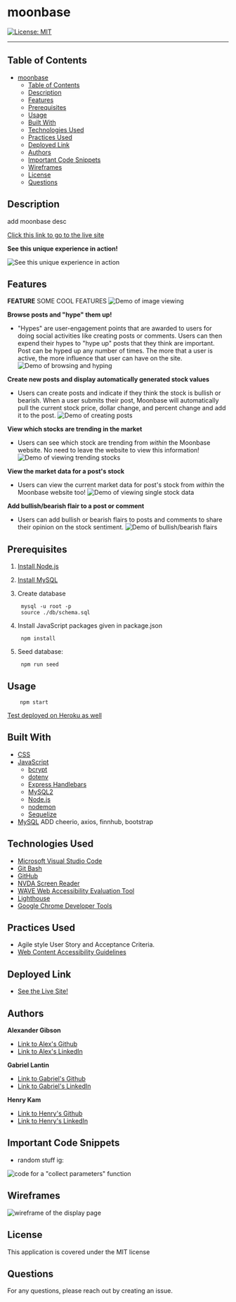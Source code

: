 # moonbase
[![License: MIT](https://img.shields.io/badge/License-MIT-yellow.svg)](https://opensource.org/licenses/MIT)

---

## Table of Contents

- [moonbase](#moonbase)
  - [Table of Contents](#table-of-contents)
  - [Description](#description)
  - [Features](#features)
  - [Prerequisites](#prerequisites)
  - [Usage](#usage)
  - [Built With](#built-with)
  - [Technologies Used](#technologies-used)
  - [Practices Used](#practices-used)
  - [Deployed Link](#deployed-link)
  - [Authors](#authors)
  - [Important Code Snippets](#important-code-snippets)
  - [Wireframes](#wireframes)
  - [License](#license)
  - [Questions](#questions)
  

## Description

add moonbase desc


[Click this link to go to the live site]()
 <br />

**See this unique experience in action!**

![See this unique experience in action]()



## Features
**FEATURE**
SOME COOL FEATURES
![Demo of image viewing]()


**Browse posts and "hype" them up!**
* "Hypes" are user-engagement points that are awarded to users for doing social activities like creating posts or comments. Users can then expend their hypes to "hype up" posts that they think are important. Post can be hyped up any number of times. The more that a user is active, the more influence that user can have on the site.
![Demo of browsing and hyping](./public/images/hype-demo.gif)

**Create new posts and display automatically generated stock values**
* Users can create posts and indicate if they think the stock is bullish or bearish. When a user submits their post, Moonbase will automatically pull the current stock price, dollar change, and percent change and add it to the post.
![Demo of creating posts](./public/images/new-post-demo.gif)

**View which stocks are trending in the market**
* Users can see which stock are trending from *within* the Moonbase website. No need to leave the website to view this information!
![Demo of viewing trending stocks](./public/images/trending-demo.gif)

**View the market data for a post's stock**
* Users can view the current market data for post's stock from *within* the Moonbase website too!
![Demo of viewing single stock data](./public/images/stock-demo.gif)

**Add bullish/bearish flair to a post or comment**
* Users can add bullish or bearish flairs to posts and comments to share their opinion on the stock sentiment.
![Demo of bullish/bearish flairs](./public/images/comment-demo.gif)



## Prerequisites
1. [Install Node.js](https://nodejs.org/en/download/)
2. [Install MySQL](https://www.mysql.com)

3. Create database
   
        mysql -u root -p
        source ./db/schema.sql

4. Install JavaScript packages given in package.json

        npm install


5. Seed database:

        npm run seed

## Usage

        npm start

[Test deployed on Heroku as well]()

## Built With

* [CSS](https://developer.mozilla.org/en-US/docs/Web/CSS)
* [JavaScript](https://developer.mozilla.org/en-US/docs/Web/JavaScript)
  * [bcrypt](https://www.npmjs.com/package/bcrypt)
  * [dotenv](https://www.npmjs.com/package/dotenv)
  * [Express Handlebars](https://www.npmjs.com/package/express-handlebars)
  * [MySQL2](https://www.npmjs.com/package/mysql2)
  * [Node.js](https://nodejs.org/en/)
  * [nodemon](https://nodemon.io/)
  * [Sequelize](https://sequelize.org/)
* [MySQL](https://www.mysql.com)
ADD cheerio, axios, finnhub, bootstrap


## Technologies Used

* [Microsoft Visual Studio Code](https://code.visualstudio.com/)
* [Git Bash](https://git-scm.com/downloads)
* [GitHub](https://github.com/)
* [NVDA Screen Reader](https://www.nvaccess.org/)
* [WAVE Web Accessibility Evaluation Tool](https://wave.webaim.org/)
* [Lighthouse](https://developers.google.com/web/tools/lighthouse/)
* [Google Chrome Developer Tools](https://developer.chrome.com/docs/devtools/)

## Practices Used

* Agile style User Story and Acceptance Criteria.
* [Web Content Accessibility Guidelines](https://www.w3.org/WAI/standards-guidelines/wcag/)

## Deployed Link

* [See the Live Site!]()

## Authors

**Alexander Gibson** 

- [Link to Alex's Github](https://github.com/argibson02)
- [Link to Alex's LinkedIn](www.linkedin.com/in/alexander-gibson-1b0bb6105)

**Gabriel Lantin**

- [Link to Gabriel's Github](https://github.com/mushymane)
- [Link to Gabriel's LinkedIn](https://www.linkedin.com/in/luigilantin/)

**Henry Kam**

- [Link to Henry's Github](https://github.com/gulpinhenry)
- [Link to Henry's LinkedIn](https://www.linkedin.com/in/kamhenry/)


## Important Code Snippets
* random stuff ig:

![code for a "collect parameters" function](./assets/images/getSearchParameters.PNG)



## Wireframes
![wireframe of the display page](wireframes)

## License

This application is covered under the MIT license

## Questions

For any questions, please reach out by creating an issue.